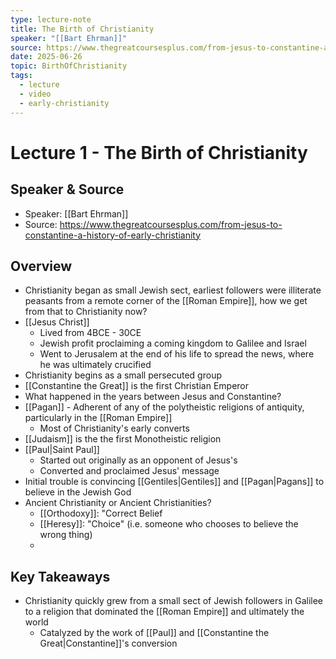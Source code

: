 ```yaml
---
type: lecture-note
title: The Birth of Christianity
speaker: "[[Bart Ehrman]]"
source: https://www.thegreatcoursesplus.com/from-jesus-to-constantine-a-history-of-early-christianity
date: 2025-06-26
topic: BirthOfChristianity
tags:
  - lecture
  - video
  - early-christianity
---
```

 # Lecture 1 - The Birth of Christianity

## Speaker & Source
- Speaker: [[Bart Ehrman]]
- Source: https://www.thegreatcoursesplus.com/from-jesus-to-constantine-a-history-of-early-christianity

## Overview
- Christianity began as small Jewish sect, earliest followers were illiterate peasants from a remote corner of the [[Roman Empire]], how we get from that to Christianity now?
- [[Jesus Christ]]
	- Lived from 4BCE - 30CE
	- Jewish profit proclaiming a coming kingdom to Galilee and Israel
	- Went to Jerusalem at the end of his life to spread the news, where he was ultimately crucified
- Christianity begins as a small persecuted group
- [[Constantine the Great]] is the first Christian Emperor
- What happened in the years between Jesus and Constantine?
- [[Pagan]] - Adherent of any of the polytheistic religions of antiquity, particularly in the [[Roman Empire]]
	- Most of Christianity's early converts
- [[Judaism]] is the the first Monotheistic religion
- [[Paul|Saint Paul]]
	- Started out originally as an opponent of Jesus's
	- Converted and proclaimed Jesus' message
- Initial trouble is convincing [[Gentiles|Gentiles]] and [[Pagan|Pagans]] to believe in the Jewish God
- Ancient Christianity or Ancient Christianities?
	- [[Orthodoxy]]: "Correct Belief
	- [[Heresy]]: "Choice" (i.e. someone who chooses to believe the wrong thing)
	- 
## Key Takeaways

- Christianity quickly grew from a small sect of Jewish followers in Galilee to a religion that dominated the [[Roman Empire]] and ultimately the world
	- Catalyzed by the work of [[Paul]] and [[Constantine the Great|Constantine]]'s conversion